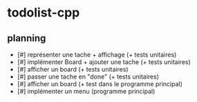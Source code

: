 # todolist-cpp

## planning

- [#] représenter une tache + affichage (+ tests unitaires)
- [#] implémenter Board + ajouter une tache (+ tests unitaires)
- [#] afficher un board (+ tests unitaires)
- [#] passer une tache en "done" (+ tests unitaires)
- [#] afficher un board (+ test dans le programme principal)
- [#] implémenter un menu (programme principal)


